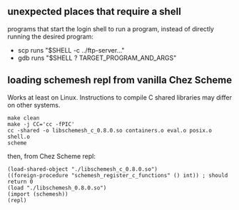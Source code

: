 ## unexpected places that require a shell
programs that start the login shell to run a program,
instead of directly running the desired program:

* scp runs "$SHELL -c ../ftp-server..."
* gdb runs "$SHELL ? TARGET_PROGRAM_AND_ARGS"


## loading schemesh repl from vanilla Chez Scheme

Works at least on Linux.
Instructions to compile C shared libraries may differ on other systems.

```
make clean
make -j CC='cc -fPIC'
cc -shared -o libschemesh_c_0.8.0.so containers.o eval.o posix.o shell.o
scheme
```
then, from Chez Scheme repl:
```
(load-shared-object "./libschemesh_c_0.8.0.so")
((foreign-procedure "schemesh_register_c_functions" () int)) ; should return 0
(load "./libschemesh_0.8.0.so")
(import (schemesh))
(repl)
```

